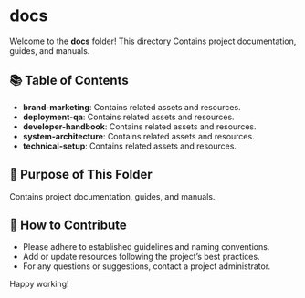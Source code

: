 # docs

Welcome to the **docs** folder! This directory Contains project documentation, guides, and manuals.
  
## 📚 Table of Contents
- **brand-marketing**: Contains related assets and resources.
- **deployment-qa**: Contains related assets and resources.
- **developer-handbook**: Contains related assets and resources.
- **system-architecture**: Contains related assets and resources.
- **technical-setup**: Contains related assets and resources.

## 📖 Purpose of This Folder

Contains project documentation, guides, and manuals.

## 🤝 How to Contribute

- Please adhere to established guidelines and naming conventions.
- Add or update resources following the project’s best practices.
- For any questions or suggestions, contact a project administrator.

Happy working!
